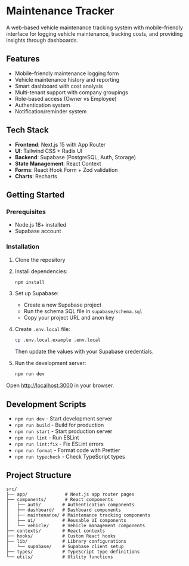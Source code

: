 # Maintenance Tracker

A web-based vehicle maintenance tracking system with mobile-friendly interface for logging vehicle maintenance, tracking costs, and providing insights through dashboards.

## Features

- Mobile-friendly maintenance logging form
- Vehicle maintenance history and reporting
- Smart dashboard with cost analysis
- Multi-tenant support with company groupings
- Role-based access (Owner vs Employee)
- Authentication system
- Notification/reminder system

## Tech Stack

- **Frontend**: Next.js 15 with App Router
- **UI**: Tailwind CSS + Radix UI
- **Backend**: Supabase (PostgreSQL, Auth, Storage)
- **State Management**: React Context
- **Forms**: React Hook Form + Zod validation
- **Charts**: Recharts

## Getting Started

### Prerequisites

- Node.js 18+ installed
- Supabase account

### Installation

1. Clone the repository
2. Install dependencies:
   ```bash
   npm install
   ```

3. Set up Supabase:
   - Create a new Supabase project
   - Run the schema SQL file in `supabase/schema.sql`
   - Copy your project URL and anon key

4. Create `.env.local` file:
   ```bash
   cp .env.local.example .env.local
   ```
   Then update the values with your Supabase credentials.

5. Run the development server:
   ```bash
   npm run dev
   ```

Open [http://localhost:3000](http://localhost:3000) in your browser.

## Development Scripts

- `npm run dev` - Start development server
- `npm run build` - Build for production
- `npm run start` - Start production server
- `npm run lint` - Run ESLint
- `npm run lint:fix` - Fix ESLint errors
- `npm run format` - Format code with Prettier
- `npm run typecheck` - Check TypeScript types

## Project Structure

```
src/
├── app/              # Next.js app router pages
├── components/       # React components
│   ├── auth/        # Authentication components
│   ├── dashboard/   # Dashboard components
│   ├── maintenance/ # Maintenance tracking components
│   ├── ui/          # Reusable UI components
│   └── vehicle/     # Vehicle management components
├── contexts/        # React contexts
├── hooks/           # Custom React hooks
├── lib/             # Library configurations
│   └── supabase/    # Supabase client setup
├── types/           # TypeScript type definitions
└── utils/           # Utility functions
```